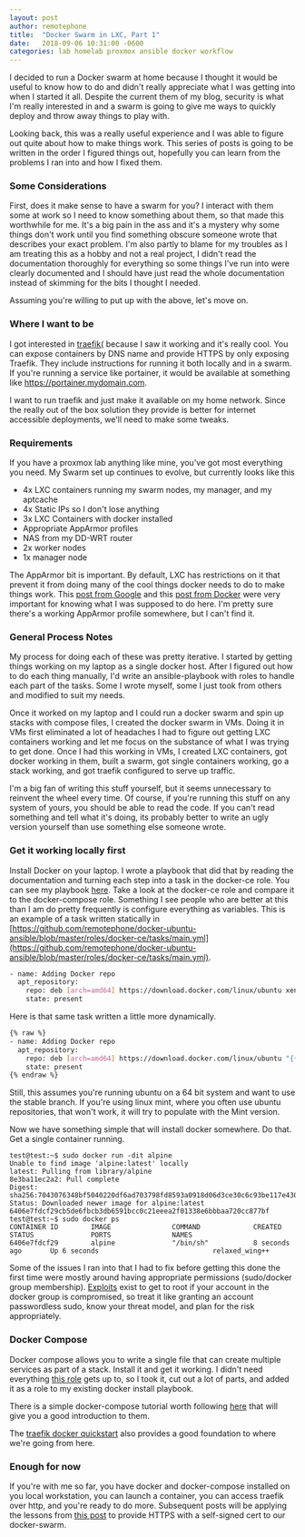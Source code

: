```yaml
---
layout: post
author: remotephone
title:  "Docker Swarm in LXC, Part 1"
date:   2018-09-06 10:31:00 -0600
categories: lab homelab proxmox ansible docker workflow
---
```


I decided to run a Docker swarm at home because I thought it would be useful to know how to do and didn't really appreciate what I was getting into when I started it all. Despite the current them of my blog, security is what I'm really interested in and a swarm is going to give me ways to quickly deploy and throw away things to play with. 

Looking back, this was a really useful experience and I was able to figure out quite about how to make things work. This series of posts is going to be written in the order I figured things out, hopefully you can learn from the problems I ran into and how I fixed them.

### Some Considerations

First, does it make sense to have a swarm for you? I interact with them some at work so I need to know something about them, so that made this worthwhile for me. It's a big pain in the ass and it's a mystery why some things don't work until you find something obscure someone wrote that describes your exact problem. I'm also partly to blame for my troubles as I am treating this as a hobby and not a real project, I didn't read the documentation thoroughly for everything so some things I've run into were clearly documented and I should have just read the whole documentation instead of skimming for the bits I thought I needed. 

Assuming you're willing to put up with the above, let's move on.

### Where I want to be

I got interested in [traefik(](https://traefik.io/) because I saw it working and it's really cool. You can expose containers by DNS name and provide HTTPS by only exposing Traefik. They include instructions for running it both locally and in a swarm. If you're running a service like portainer, it would be available at something like https://portainer.mydomain.com. 

I want to run traefik and just make it available on my home network. Since the really out of the box solution they provide is better for internet accessible deployments, we'll need to make some tweaks. 

### Requirements

If you have a proxmox lab anything like mine, you've got most everything you need. My Swarm set up continues to evolve, but currently looks like this

- 4x LXC containers running my swarm nodes, my manager, and my aptcache
- 4x Static IPs so I don't lose anything
- 3x LXC Containers with docker installed
- Appropriate AppArmor profiles
- NAS from my DD-WRT router
- 2x worker nodes
- 1x manager node

The AppArmor bit is important. By default, LXC has restrictions on it that prevent it from doing many of the cool things docker needs to do to make things work. This [post from Google](https://cloud.google.com/container-optimized-os/docs/how-to/secure-apparmor) and this [post from Docker](https://docs.docker.com/engine/security/apparmor/) were very important for knowing what I was supposed to do here. I'm pretty sure there's a working AppArmor profile somewhere, but I can't find it. 


### General Process Notes

My process for doing each of these was pretty iterative. I started by getting things working on my laptop as a single docker host. After I figured out how to do each thing manually, I'd write an ansible-playbook with roles to handle each part of the tasks. Some I wrote myself, some I just took from others and modified to suit my needs. 

Once it worked on my laptop and I could run a docker swarm and spin up stacks with compose files, I created the docker swarm in VMs. Doing it in VMs first eliminated a lot of headaches I had to figure out getting LXC containers working and let me focus on the substance of what I was trying to get done. Once I had this working in VMs, I created LXC containers, got docker working in them, built a swarm, got single containers working, go a stack working, and got traefik configured to serve up traffic. 

I'm a big fan of writing this stuff yourself, but it seems unnecessary to reinvent the wheel every time. Of course, if you're running this stuff on any system of yours, you should be able to read the code. If you can't read something and tell what it's doing, its probably better to write an ugly version yourself than use something else someone wrote.  


### Get it working locally first

Install Docker on your laptop. I wrote a playbook that did that by reading the documentation and turning each step into a task in the docker-ce role.  You can see my playbook [here](https://github.com/remotephone/docker-ubuntu-ansible). Take a look at the docker-ce role and compare it to the docker-compose role. Something I see people who are better at this than I am do pretty frequently is configure everything as variables. This is an example of a task written statically in [https://github.com/remotephone/docker-ubuntu-ansible/blob/master/roles/docker-ce/tasks/main.yml](https://github.com/remotephone/docker-ubuntu-ansible/blob/master/roles/docker-ce/tasks/main.yml).

~~~ bash
- name: Adding Docker repo
  apt_repository:
    repo: deb [arch=amd64] https://download.docker.com/linux/ubuntu xenial stable
    state: present

~~~


Here is that same task written a little more dynamically. 

~~~ bash
{% raw %}
- name: Adding Docker repo
  apt_repository:
    repo: deb [arch=amd64] https://download.docker.com/linux/ubuntu "{{ ansible_distribution_release }}" stable
    state: present
{% endraw %}

~~~

Still, this assumes you're running ubuntu on a 64 bit system and want to use the stable branch. If you're using linux mint, where you often use ubuntu repositories, that won't work, it will try to populate with the Mint version. 

Now we have something simple that will install docker somewhere. Do that. Get a single container running. 

~~~ 
test@test:~$ sudo docker run -dit alpine
Unable to find image 'alpine:latest' locally
latest: Pulling from library/alpine
8e3ba11ec2a2: Pull complete
Digest: sha256:7043076348bf5040220df6ad703798fd8593a0918d06d3ce30c6c93be117e430
Status: Downloaded newer image for alpine:latest
6406e7fdcf29cb5de6fbcb3db6591bcc0c21eeea2f01338e6bbbaa720cc877bf
test@test:~$ sudo docker ps
CONTAINER ID        IMAGE               COMMAND             CREATED             STATUS              PORTS               NAMES
6406e7fdcf29        alpine              "/bin/sh"           8 seconds ago       Up 6 seconds                            relaxed_wing++
~~~ 

Some of the issues I ran into that I had to fix before getting this done the first time were mostly around having appropriate permissions (sudo/docker group membership). [Exploits](https://www.rapid7.com/db/modules/exploit/linux/local/docker_daemon_privilege_escalation) exist to get to root if your account in the docker group is compromised, so treat it like granting an account passwordless sudo, know your threat model, and plan for the risk appropriately.  

### Docker Compose

Docker compose allows you to write a single file that can create multiple services as part of a stack. Install it and get it working. I didn't need everything [this role](https://github.com/weareinteractive/ansible-docker-compose) gets up to, so I took it, cut out a lot of parts, and added it as a role to my existing docker install playbook. 

There is a simple docker-compose tutorial worth following [here](https://docs.docker.com/compose/gettingstarted/#step-2-create-a-dockerfile) that will give you a good introduction to them.

The [traefik docker quickstart](https://docs.traefik.io/#the-trfik-quickstart-using-docker) also provides a good foundation to where we're going from here.


### Enough for now

If you're with me so far, you have docker and docker-compose installed on you local workstation, you can launch a container, you can access traefik over http, and you're ready to do more. Subsequent posts will be applying the lessons from [this post](https://github.com/wekan/wekan/wiki/Traefik-and-self-signed-SSL-certs) to provide HTTPS with a self-signed cert to our docker-swarm.